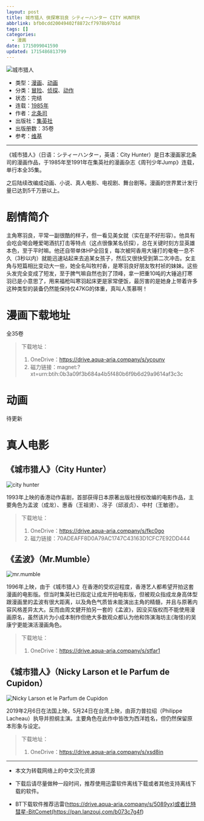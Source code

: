 ```yaml
---
layout: post
title: 城市猎人 侠探寒羽良 シティーハンター CITY HUNTER
abbrlink: bfb0cdd20049402f8872cf7978b97b1d
tags: []
categories:
  - 漫画
date: 1715099041590
updated: 1715486813799
---
```


![城市猎人](https://aqua-aria.company/usr/uploads/2024/05/3819841002.jpg)

- 类型：[漫画](/index.php/category/漫画)、[动画](/index.php/category/动画)
- 分类：[冒险](/index.php/category/冒险)、[侦探](/index.php/category/侦探)、[动作](/index.php/category/动作)
- 状态：完结
- 连载：[1985年](/index.php/category/1985年)
- 作者：[北条司](/index.php/category/北条司)
- 出版社：[集英社](/index.php/category/集英社)
- 出版册数：35卷
- 参考：[维基](https://zh.wikipedia.org/wiki/城市猎人)

***

《城市猎人》（日语：シティーハンター，英语：City Hunter）是日本漫画家北条司的漫画作品，于1985年至1991年在集英社的漫画杂志《周刊少年Jump》连载，单行本全35集。

之后陆续改编成动画、小说、真人电影、电视剧、舞台剧等。漫画的世界累计发行量已达到5千万册以上。

# 剧情简介

主角寒羽良，平常一副很酷的样子，但一看见美女就（实在是不好形容）。他具有会吃会喝会睡爱喝酒抗打击等特点（这点很像某名侦探），总在关键时刻方显英雄本色，至于平时嘛。他还自带单体HP全回复，每次被阿香用大锤打的奄奄一息不久（3秒以内）就能迅速站起来去追某女孩子，然后又很快受到第二次冲击。女主角与短篇相比变动大一些，她全名叫牧村香，是寒羽良好朋友牧村祯的妹妹。这些头发完全变成了短发，至于脾气嘛自然也到了顶峰，拿一把重10吨的大锤追打寒羽已是小意思了，用来福枪叫寒羽起床更是家常便饭，最厉害的是她身上带着许多这种类型的装备仍然能保持仅47KG的体重，真叫人羡慕啊！

# 漫画下载地址

全35卷

> 下载地址：
>
> 1. OneDrive：<https://drive.aqua-aria.company/s/ycounv>
> 2. 磁力链接：magnet:?xt=urn:btih:0b3a09f3b684a4b5f480b6f9b6d29a9614af3c3c

# 动画

待更新

# 真人电影

## 《城市猎人》（City Hunter）

![city hunter](https://img.20000207.xyz/file/6906c75b15791f82bbe35.jpg)

1993年上映的香港动作喜剧，首部获得日本原著出版社授权改编的电影作品，主要角色为孟波（成龙）、惠香（王祖贤）、冴子（邱淑贞）、中村（王敏德）。

> 下载地址：
>
> 1. OneDrive：<https://drive.aqua-aria.company/s/fkc0go>
> 2. 磁力链接：70ADEAFF8D0A79AC1747C43163D1CFC7E92DD444

## 《孟波》（Mr.Mumble）

![mr.mumble](https://img.20000207.xyz/file/517d04d9293f3272aa208.jpg)

1996年上映，由于《城市猎人》在香港的受欢迎程度，香港艺人都希望开拍这套漫画的电影版。但当时集英社已指定让成龙开拍电影版，但被观众指成龙身高体型跟漫画里的孟波有很大距离，以及角色气质皆未能演出主角的精髓，并且与原著内容风格差异太大。反而由周文健开拍另一套的《孟波》，因没买版权而不能使用漫画原名，虽然该片为小成本制作但绝大多数观众都认为他和饰演海坊主(海怪)的吴康宁更能演活漫画角色。

> 下载地址：
>
> 1. OneDrive：<https://drive.aqua-aria.company/s/stfar1>

## 《城市猎人》（Nicky Larson et le Parfum de Cupidon）

![Nicky Larson et le Parfum de Cupidon](https://img.20000207.xyz/file/764b32f572ffaf11d1ed3.jpg)

2019年2月6日在法国上映，5月24日在台湾上映，由菲力普拉绍（Philippe Lacheau）执导并担纲主演。主要角色在此作中皆改为西洋姓名，但仍然保留原本形象与设定。

> 下载地址：
>
> 1. OneDrive：<https://drive.aqua-aria.company/s/xsd8in>

***

- 本文为转载网络上的中文汉化资源

- 下载后请尽量做种一段时间，推荐使用迅雷软件离线下载或者其他支持离线下载的软件。

- BT下载软件推荐迅雷(<https://drive.aqua-aria.company/s/5089yx)或者比特彗星-BitComet(https://pan.lanzouj.com/b073c7g4f>)
